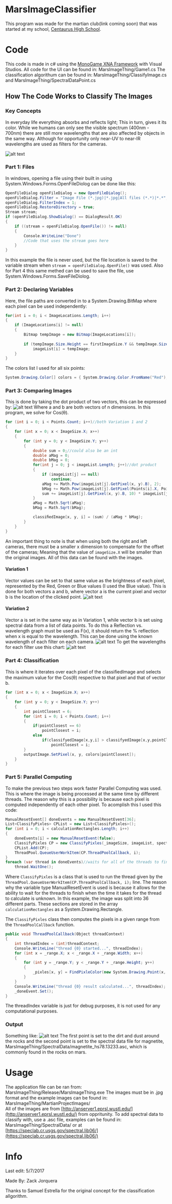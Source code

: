 # MarsImageClassifier
This program was made for the martian club(link coming soon) that was started at my school, [Centaurus High School](http://ceh.bvsd.org/Pages/default.aspx).

# Code
This code is made in c# using the [MonoGame XNA Framework](http://www.monogame.net/) with Visual Studios.
All code for the UI can be found in: MarsImageThing/Game1.cs
The classification algorithum can be found in: MarsImageThing/ClassifyImage.cs and MarsImageThing/SpectralDataPoint.cs

## How The Code Works to Classify The Images
### Key Concepts
In everyday life everything absorbs and reflects light; This in turn, gives it its color. While we humans can only see the visible spectrum (400nm - 700nm) there are still more wavelengths that are also affected by objects in the same way. Although for opportunity only near-UV to near-IR wavelengths are used as filters for the cameras.

![alt text](https://imagine.gsfc.nasa.gov/Images/science/EM_spectrum_compare_level1_lg.jpg "Electromagnetic Spectrum")

### Part 1: Files
In windows, opening a file using their built in using System.Windows.Forms.OpenFileDiolog can be done like this:
```c#
OpenFileDialog openFileDialog = new OpenFileDialog();
openFileDialog.Filter = "Image File (*.jpg)|*.jpg|All files (*.*)|*.*";
openFileDialog.FilterIndex = 1;
openFileDialog.RestoreDirectory = true;
Stream stream;
if (openFileDialog.ShowDialog() == DialogResult.OK)
{
    if ((stream = openFileDialog.OpenFile()) != null)
    {
        Console.WriteLine("Done")
        //Code that uses the stream goes here
    }
}
```
In this example the file is never used, but the file location is saved to the variable stream when ```stream = openFileDialog.OpenFile()``` was used. Also for Part 4 this same methed can be used to save the file, use System.Windows.Forms.SaveFileDiolog.

### Part 2: Declaring Variables
Here, the file paths are converted in to a System.Drawing.BitMap where each pixel can be used independently:
```c#
for(int i = 0; i < ImageLocations.Length; i++)
{
    if (ImageLocations[i] != null)
    {
        Bitmap tempImage = new Bitmap(ImageLocations[i]);
        
        if (tempImage.Size.Height == firstImageSize.Y && tempImage.Size.Width == firstImageSize.X)
            imageList[i] = tempImage;
    }
}
```
The colors list I used for all six points:
```c#
System.Drawing.Color[] colors = { System.Drawing.Color.FromName("Red"), System.Drawing.Color.FromName("Blue"), System.Drawing.Color.FromName("Green"), System.Drawing.Color.FromName("Orange"), System.Drawing.Color.FromName("Gold"), System.Drawing.Color.FromName("Purple") };
```

### Part 3: Comparing Images
This is done by taking the dot product of two vectors, this can be expressed by: ![alt text](https://wikimedia.org/api/rest_v1/media/math/render/svg/f578afaa0ed0f3728d4a6546d11b95456ec84647 "Look it up") Where a and b are both vectors of n dimensions. In this program, we solve for Cos(θ).
```c#
for (int i = 0; i < Points.Count; i++)//both Variation 1 and 2
{
    for (int x = 0; x < ImageSize.X; x++)
    {
        for (int y = 0; y < ImageSize.Y; y++)
        {
            double sum = 0;//could also be an int
            double aMag = 0;
            double bMag = 0;
            for(int j = 0; j < imageList.Length; j++)//dot product
            {
                if (imageList[j] == null)
                    continue;
                aMag += Math.Pow(imageList[j].GetPixel(x, y).B), 2);
                bMag += Math.Pow(imageList[j].GetPixel(Points[i].X, Points[i].Y).B, 2);
                sum += imageList[j].GetPixel(x, y).B, 10) * imageList[j].GetPixel(Points[i].X, Points[i].Y).B;
            }
            aMag = Math.Sqrt(aMag);
            bMag = Math.Sqrt(bMag);

            classiﬁedImage[x, y, i] = (sum) / (aMag * bMag);
        }
    }
}
```
An important thing to note is that when using both the right and left cameras, there must be a smaller x dimension to compensate for the offset of the cameras; Meaning that the value of ```imageSize.X``` will be smaller than the original images. All of this data can be found with the images.

#### Variation 1
Vector values can be set to that same value as the brightness of each pixel, represented by the Red, Green or Blue values (I used the Blue value). This is done for both vectors a and b, where vector a is the current pixel and vector b is the location of the clicked point. 
![alt text](https://raw.githubusercontent.com/ZackJorquera/MarsImageThing/master/README.md%20Images/type%201%20classification.gif)

#### Variation 2
Vector a is set in the same way as in Variation 1, while vector b is set using spectral data from a list of data points. To do this a Reflection vs. wavelength graph must be used as F(x), it should return the % reflection when x is equal to the wavelength. This can be done using the known wavelength of each filter on each camera.
![alt text](https://raw.githubusercontent.com/ZackJorquera/MarsImageThing/master/README.md%20Images/detailsub.png)
To get the wavelengths for each filter use this chart:
![alt text](https://raw.githubusercontent.com/ZackJorquera/MarsImageThing/master/README.md%20Images/CameraFilterCharacteristics.png)

### Part 4: Classification
This is where it iterates over each pixel of the classiﬁedImage and selects the maximum value for the Cos(θ) respective to that pixel and that of vector b.
```c#
for (int x = 0; x < ImageSize.X; x++)
{
    for (int y = 0; y < ImageSize.Y; y++)
    {
        int pointClosest = 6;
        for (int i = 0; i < Points.Count; i++)
        {
            if(pointClosest == 6)
                pointClosest = i;
            else
                if(classifyedImage[x,y,i] > classifyedImage[x,y,pointClosest])
                    pointClosest = i;
        }
        outputImage.SetPixel(x, y, colors[pointClosest]);
    }
}
```

### Part 5: Parallel Computing
To make the previous two steps work faster Parallel Computing was used. This is where the image is being processed at the same time by different threads. The reason why this is a possibility is because each pixel is computed independently of each other pixel.
To acomplish this I used this code:
```c#
ManualResetEvent[] doneEvents = new ManualResetEvent[36];
List<ClassifyPixles> CPList = new List<ClassifyPixles>();
for (int i = 0; i < calculationRectangles.Length; i++)
{
    doneEvents[i] = new ManualResetEvent(false);
    ClassifyPixles CP = new ClassifyPixles(_imageSize, imageList, spectralDataPoints, spectralDataVector, calculationRectangles[i], doneEvents[i]);
    CPList.Add(CP);
    ThreadPool.QueueUserWorkItem(CP.ThreadPoolCallback, i);
}
foreach (var thread in doneEvents)//waits for all of the threads to finish.
    thread.WaitOne();

```
Where ```ClassifyPixles``` is a class that is used to run the thread given by the ```ThreadPool.QueueUserWorkItem(CP.ThreadPoolCallback, i);``` line. The reason why the variable type ManualResetEvent is used is because it allows for the ability to wait for the threads to finish when the time it takes for the thread to calculate is unknown. In this example, the image was split into 36 different parts. These sections are stored in the array ```calculationRectangles``` as a System.Drawing.Rectangle.

The ```ClassifyPixles``` class then computes the pixels in a given range from the ```ThreadPoolCallback``` function. 
```c#
public void ThreadPoolCallback(Object threadContext)
{
    int threadIndex = (int)threadContext;
    Console.WriteLine("thread {0} started...", threadIndex);
    for (int x = _range.X; x < _range.X + _range.Width; x++)
    {
        for (int y = _range.Y; y < _range.Y + _range.Height; y++)
        {
            _pixles[x, y] = FindPixleColor(new System.Drawing.Point(x, y));
        }
    }
    Console.WriteLine("thread {0} result calculated...", threadIndex);
    _doneEvent.Set();
}
```
The threadIndex variable is just for debug purposes, it is not used for any computational purposes.

### Output
Something like: 
![alt text](https://raw.githubusercontent.com/ZackJorquera/MarsImageThing/master/README.md%20Images/OutPut.png "Wow,there is magnetite in rocks on mars!!! The more you know.")
The first point is set to the dirt and dust around the rocks and the second point is set to the spectral data file for magnetite, MarsImageThing/SpectralData/magnetite_hs78.13233.asc, which is commonly found in the rocks on mars.

# Usage
The application file can be ran from: MarsImageThing/Release/MarsImageThing.exe
The images must be in .jpg format and the example images can be found in: MarsImageThing/MartianProjectImages/  
All of the images are from [http://anserver1.eprsl.wustl.edu/](http://anserver1.eprsl.wustl.edu/) from oppritunity.
To add spectral data to classify with, use a .asc file, examples can be found in: MarsImageThing/SpectralData/ or at [https://speclab.cr.usgs.gov/spectral.lib06/](https://speclab.cr.usgs.gov/spectral.lib06/)


# Info
Last edit: 5/7/2017

Made By: Zack Jorquera

Thanks to Samuel Estrella for the original concept for the classification allgorithm.

